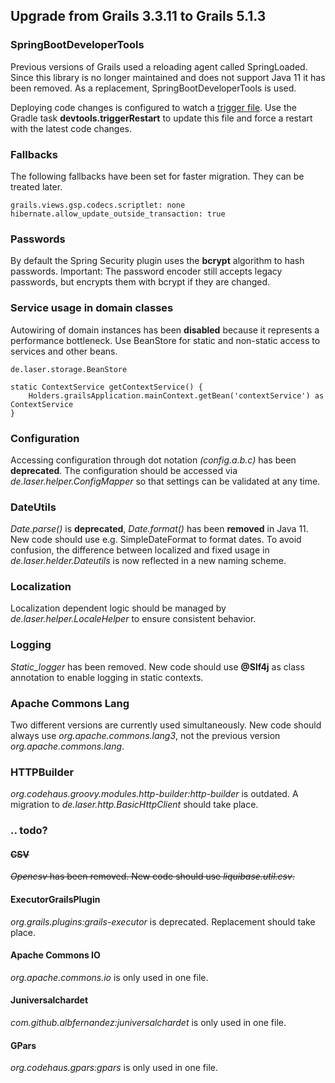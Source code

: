 
## Upgrade from Grails 3.3.11 to Grails 5.1.3

### SpringBootDeveloperTools

Previous versions of Grails used a reloading agent called SpringLoaded.
Since this library is no longer maintained and does not support Java 11 it has been removed.
As a replacement, SpringBootDeveloperTools is used.

Deploying code changes is configured to watch a [trigger file](../grails-app/conf/spring/restart.trigger).
Use the Gradle task **devtools.triggerRestart** to update this file and force a restart with the latest code changes.

### Fallbacks

The following fallbacks have been set for faster migration. They can be treated later.

    grails.views.gsp.codecs.scriptlet: none
    hibernate.allow_update_outside_transaction: true

### Passwords

By default the Spring Security plugin uses the **bcrypt** algorithm to hash passwords.
Important: The password encoder still accepts legacy passwords, but encrypts them with bcrypt if they are changed.

### Service usage in domain classes

Autowiring of domain instances has been **disabled** because it represents a performance bottleneck.
Use BeanStore for static and non-static access to services and other beans.

    de.laser.storage.BeanStore

    static ContextService getContextService() {
        Holders.grailsApplication.mainContext.getBean('contextService') as ContextService
    }

### Configuration

Accessing configuration through dot notation *(config.a.b.c)* has been **deprecated**. The configuration should be accessed via *de.laser.helper.ConfigMapper* so that settings can be validated at any time.

### DateUtils

*Date.parse()* is **deprecated**, *Date.format()* has been **removed** in Java 11. New code should use e.g. SimpleDateFormat to format dates.
To avoid confusion, the difference between localized and fixed usage in *de.laser.helder.Dateutils* is now reflected in a new naming scheme.

### Localization

Localization dependent logic should be managed by *de.laser.helper.LocaleHelper* to ensure consistent behavior.

### Logging

*Static_logger* has been removed. New code should use **@Slf4j** as class annotation to enable logging in static contexts.

### Apache Commons Lang

Two different versions are currently used simultaneously. New code should always use *org.apache.commons.lang3*, not the previous version *org.apache.commons.lang*.

### HTTPBuilder

*org.codehaus.groovy.modules.http-builder:http-builder* is outdated.
A migration to *de.laser.http.BasicHttpClient* should take place.

### .. todo?

#### ~~CSV~~

~~*Opencsv* has been removed. New code should use *liquibase.util.csv*.~~

#### ExecutorGrailsPlugin

*org.grails.plugins:grails-executor* is deprecated. Replacement should take place.

#### Apache Commons IO

*org.apache.commons.io* is only used in one file.

#### Juniversalchardet

*com.github.albfernandez:juniversalchardet* is only used in one file.

#### GPars

*org.codehaus.gpars:gpars* is only used in one file.


